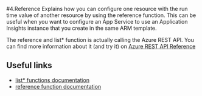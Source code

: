 #4.Reference
Explains how you can configure one resource with the run time value of another resource by using the reference function. This can be useful when you want to configure an App Service to use an Application Insights instance that you create in the same ARM template.

The reference and list* function is actually calling the Azure REST API. You can find more information about it (and try it) on [
Azure REST API Reference](https://docs.microsoft.com/en-us/rest/api/azure/)
## Useful links
* [list* functions documentation](https://docs.microsoft.com/en-us/azure/azure-resource-manager/templates/template-functions-resource#list)
* [reference function documentation](https://docs.microsoft.com/en-us/azure/azure-resource-manager/templates/template-functions-resource#reference)